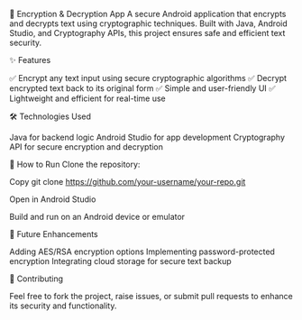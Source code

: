 🔐 Encryption & Decryption App
A secure Android application that encrypts and decrypts text using cryptographic techniques. Built with Java, Android Studio, and Cryptography APIs, this project ensures safe and efficient text security.

✨ Features

✅ Encrypt any text input using secure cryptographic algorithms
✅ Decrypt encrypted text back to its original form
✅ Simple and user-friendly UI
✅ Lightweight and efficient for real-time use

🛠️ Technologies Used

Java for backend logic
Android Studio for app development
Cryptography API for secure encryption and decryption

🚀 How to Run
Clone the repository:

Copy
git clone https://github.com/your-username/your-repo.git

Open in Android Studio

Build and run on an Android device or emulator

📌 Future Enhancements

Adding AES/RSA encryption options
Implementing password-protected encryption
Integrating cloud storage for secure text backup

🤝 Contributing

Feel free to fork the project, raise issues, or submit pull requests to enhance its security and functionality.

